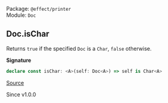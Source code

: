 Package: `@effect/printer`<br />
Module: `Doc`<br />

## Doc.isChar

Returns `true` if the specified `Doc` is a `Char`, `false` otherwise.

**Signature**

```ts
declare const isChar: <A>(self: Doc<A>) => self is Char<A>
```

[Source](https://github.com/Effect-TS/effect/tree/main/packages/printer/src/Doc.ts#L342)

Since v1.0.0